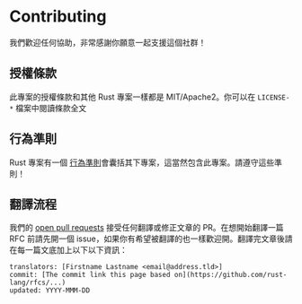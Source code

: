 # Contributing

我們歡迎任何協助，非常感謝你願意一起支援這個社群！

## 授權條款

此專案的授權條款和其他 Rust 專案一樣都是 MIT/Apache2。你可以在 `LICENSE-*` 檔案中閱讀條款全文

## 行為準則

Rust 專案有一個 [行為準則](http://rust-lang.org/policies/code-of-conduct)會囊括其下專案，這當然包含此專案。請遵守這些準則！

## 翻譯流程

我們的 [open pull requests][pulls] 接受任何翻譯或修正文章的 PR。在想開始翻譯一篇 RFC 前請先開一個 issue，如果你有希望被翻譯的也一樣歡迎開。翻譯完文章後請在每一篇文底加上以下以下資訊：

```
translators: [Firstname Lastname <email@address.tld>]
commit: [The commit link this page based on](https://github.com/rust-lang/rfcs/...)
updated: YYYY-MMM-DD
```

[pulls]: https://github.com/rust-tw/rfcs/pulls
